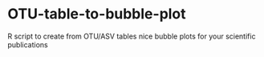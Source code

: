 # OTU-table-to-bubble-plot
R script to create from OTU/ASV tables nice bubble plots for your scientific publications
